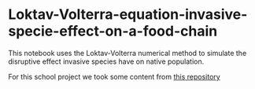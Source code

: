 # Loktav-Volterra-equation-invasive-specie-effect-on-a-food-chain
This notebook uses the Loktav-Volterra numerical method to simulate the disruptive effect invasive species have on native population.

For this school project we took some content from [this repository](https://github.com/smkalami/lotka-volterra-in-python.git)
